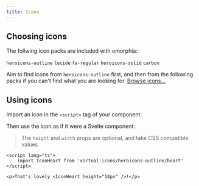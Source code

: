 ```yaml
---
title: Icons
---
```


## Choosing icons

The follwing icon packs are included with omorphia:

`heroicons-outline` `lucide` `fa-regular` `heroicons-solid` `carbon`

Aim to find icons from `heroicons-outline` first, and then from the following packs if you can't find what you are looking for. [Browse icons...](https://icones.js.org/collection/heroicons-outline)

## Using icons

Import an icon in the `<script>` tag of your component.

Then use the icon as if it were a Svelte component:

> The `height` and `width` props are optional, and take CSS compatible values

```svelte example
<script lang="ts">
	import IconHeart from 'virtual:icons/heroicons-outline/heart'
</script>

<p>That's lovely <IconHeart height="14px" />!</p>
```

